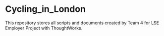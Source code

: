# Cycling_in_London
This repository stores all scripts and documents created by Team 4 for LSE Employer Project with ThoughtWorks.
